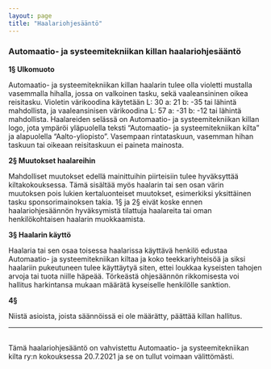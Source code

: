```yaml
---
layout: page
title: "Haalariohjesääntö"
---
```

### Automaatio- ja systeemitekniikan killan haalariohjesääntö

**1§ Ulkomuoto**

Automaatio- ja systeemitekniikan killan haalarin tulee olla violetti mustalla vasemmalla hihalla, jossa on valkoinen tasku, sekä vaaleansininen oikea reisitasku. Violetin värikoodina käytetään L: 30 a: 21 b: -35 tai lähintä mahdollista, ja vaaleansinisen värikoodina L: 57 a: -31 b: -12 tai lähintä mahdollista. Haalareiden selässä on Automaatio- ja systeemitekniikan killan logo, jota ympäröi yläpuolella teksti “Automaatio- ja systeemitekniikan kilta” ja alapuolella “Aalto-yliopisto”. Vasempaan rintataskuun, vasemman hihan taskuun tai oikeaan reisitaskuun ei paineta mainosta. 

**2§ Muutokset haalareihin** 

Mahdolliset muutokset edellä mainittuihin piirteisiin tulee hyväksyttää kiltakokouksessa. Tämä sisältää myös haalarin tai sen osan värin muutoksen pois lukien kertaluonteiset muutokset, esimerkiksi yksittäinen tasku sponsorimainoksen takia. 1§ ja 2§ eivät koske ennen haalariohjesäännön hyväksymistä tilattuja haalareita tai oman henkilökohtaisen haalarin muokkaamista. 

**3§ Haalarin käyttö** 

Haalaria tai sen osaa toisessa haalarissa käyttävä henkilö edustaa Automaatio- ja systeemitekniikan kiltaa ja koko teekkariyhteisöä ja siksi haalariin pukeutuneen tulee käyttäytyä siten, ettei loukkaa kyseisten tahojen arvoja tai tuota niille häpeää. Törkeästä ohjesäännön rikkomisesta voi hallitus harkintansa mukaan määrätä kyseiselle henkilölle sanktion. 

**4§** 

Niistä asioista, joista säännöissä ei ole määrätty, päättää killan hallitus.


---
<br>
Tämä haalariohjesääntö on vahvistettu Automaatio- ja systeemitekniikan kilta ry:n kokouksessa 20.7.2021 ja se on tullut voimaan välittömästi.
